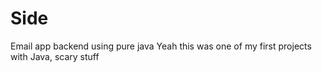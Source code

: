 # Side
Email app backend using pure java
Yeah this was one of my first projects with Java, scary stuff
